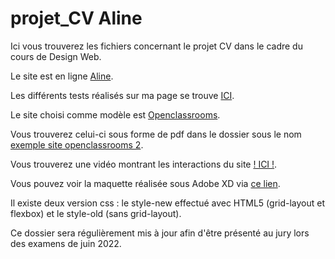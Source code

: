 # projet_CV Aline

Ici vous trouverez les fichiers concernant le projet CV dans le cadre du cours de Design Web.

Le site est en ligne [Aline](https://aline-db.be/).

Les différents tests réalisés sur ma page se trouve [ICI]().

Le site choisi comme modèle est [Openclassrooms](https://openclassrooms.com/fr/).

Vous trouverez celui-ci sous forme de pdf dans le dossier sous le nom [exemple site openclassrooms 2](https://github.com/AlineDB/Aline_CV/blob/main/exemple%20site%20openclassroom2.pdf).

Vous trouverez une vidéo montrant les interactions du site [! ICI !](https://www.youtube.com/watch?v=w21DM-Ghdrg).

Vous pouvez voir la maquette réalisée sous Adobe XD via [ce lien](https://xd.adobe.com/view/680aa533-af80-45fb-972d-4f3ab3ff5478-3d59/).

Il existe deux version css : le style-new effectué avec HTML5 (grid-layout et flexbox) et le style-old (sans grid-layout).

Ce dossier sera régulièrement mis à jour afin d'être présenté au jury lors des examens de juin 2022.

